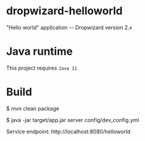 # dropwizard-helloworld


"Hello world" application -- Dropwizard version 2.x


# Java runtime
This project requires `Java 11`


# Build

$ mvn clean package

$ java -jar target/app.jar server config/dev_config.yml

Service endpoint: http://localhost:8080/helloworld
